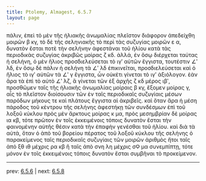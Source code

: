 ```yaml
---
title: Ptolemy, Almagest, 6.5.7
layout: page
---
```


πάλιν, ἐπεὶ τὸ μὲν τῆς ἡλιακῆς ἀνωμαλίας πλεῖστον διάφορον ἀπεδείχθη μοιρῶν β κγ, τὸ δὲ τῆς σεληνιακῆς τὸ περὶ τὰς συζυγίας μοιρῶν ε α, δυνατὸν ἔσται ποτὲ τὴν σελήνην ἀφεστάναι τοῦ ἡλίου κατὰ τὰς περιοδικὰς συζυγίας ἀκριβῶς μοίρας ζ κδ. ἀλλά, ἐν ὅσῳ διέρχεται ταύτας ἡ σελήνη, ὁ μὲν ἥλιος προσδιελεύσεται τὸ ιγʹ αὐτῶν ἔγγιστα, τουτέστιν ∠ʹ λδ, ἐν ὅσῳ δὲ πάλιν ἡ σελήνη τὰ ∠ʹ λδ ἐπικινεῖται, προσδιελεύσεται καὶ ὁ ἥλιος τὸ ιγʹ αὐτῶν τὰ ∠ʹ γ ἔγγιστα, ὧν οὐκέτι γίνεται τὸ ιγʹ ἀξιόλογον. ἐὰν ἄρα τὰ ἐπὶ τὸ αὐτὸ ∠ʹ λζ, ἃ γίνεται τῶν ἐξ ἀρχῆς ζ κδ μέρος ιβʹ, προσθῶμεν ταῖς τῆς ἡλιακῆς ἀνωμαλίας μοίραις β κγ, ἕξομεν μοίρας γ, αἷς τὸ πλεῖστον διοίσουσιν τῶν ἐν ταῖς περιοδικαῖς συζυγίαις μέσων παρόδων μήκους τε καὶ πλάτους ἔγγιστα αἱ ἀκριβεῖς. καὶ ὅταν ἄρα ἡ μέση πάροδος τοῦ κέντρου τῆς σελήνης ἀφεστήκῃ τῶν συνδέσμων ἐπὶ τοῦ λοξοῦ κύκλου πρὸς μὲν ἄρκτους μοίρας κ μα, πρὸς μεσημβρίαν δὲ μοίρας ια κβ, τότε πρῶτον ἐν τοῖς ἐκκειμένοις τόποις δυνατὸν ἔσται τὴν φαινομένην αὐτῆς θέσιν κατὰ τὴν ἐπαφὴν γενέσθαι τοῦ ἡλίου. καὶ διὰ τὰ αὐτά, ὅταν ὁ ἀπὸ τοῦ βορείου πέρατος τοῦ λοξοῦ κύκλου τῆς σελήνης ὁ παρακείμενος ταῖς περιοδικαῖς συζυγίαις τῶν μοιρῶν ἀριθμὸς ἤτοι ταῖς ἀπὸ ξθ ιθ μέχρις ρα κβ ἢ ταῖς ἀπὸ σνη λη μέχρις σϘ μα συνεμπίπτῃ, τότε μόνον ἐν τοῖς ἐκκειμένοις τόποις δυνατὸν ἔσται συμβῆναι τὸ προκείμενον. 

---

prev: [6.5.6](../6.5.6/) | next: [6.5.8](../6.5.8/)

